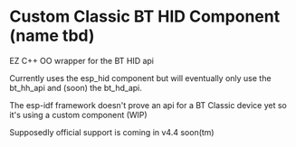 # Custom Classic BT HID Component (name tbd)

EZ C++ OO wrapper for the BT HID api

Currently uses the esp_hid component but will eventually only use the bt_hh_api and (soon) the bt_hd_api.

The esp-idf framework doesn't prove an api for a BT Classic device yet so it's using a custom component (WIP)

Supposedly official support is coming in v4.4 soon(tm)